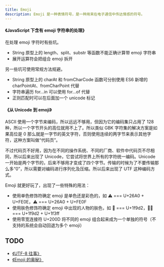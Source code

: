 ```yaml
---
title: Emoji
description: Emoji 是一种表情符号，是一种用来在电子通信中传达情感的符号。
---
```


#### <Link type='h5' to='https://mgear-file.oss-cn-shanghai.aliyuncs.com/JavaScript%E4%B8%8B%E5%90%AB%E6%9C%89emoji%E5%AD%97%E7%AC%A6%E4%B8%B2%E7%9A%84%E5%A4%84%E7%90%86%20-%20%E6%8E%98%E9%87%91.html' source='https://juejin.cn/post/6941276804472635405' >《JavaScript 下含有 emoji 字符串的处理》</Link>

在处理 emoji 字符时有些坑。

* String 原型上的 length、split、substr 等函数不能正确计算带 emoji 字符串
* 展开运算符会把组合 emoji 拆开

另一些坑可使用常规方法规避。

* String 原型上的 charAt 和 fromCharCode 函数可分别使用 ES6 新增的 charPointAt、fromCharPoint 代替
* 字符串遍历 for...in 可以使用 for...of 代替
* 正则匹配时可以在后面加一个 unicode 标记

#### <Link type='h5' to='https://mgear-file.oss-cn-shanghai.aliyuncs.com/%E4%BB%8EUnicode%E5%88%B0emoji%20-%20%E7%9F%A5%E4%B9%8E.html' source='https://zhuanlan.zhihu.com/p/41203455' >《从 Unicode 到 emoji》</Link>

ASCII 使用一个字节来编码，所以远远不够用，但因为它的编码集只占用了 128 种，所以一个字节开头的高位就用不上了。所以类似 GBK 字符集的解决方案是如果高位是 0 那么就是一字节的英文字符，否则使用连续的两字节来表示其他字符，这种方案叫做“代码页”。

不过代码页不好用，因为在不同的操作系统、不同的厂商、软件中代码页不尽相同，所以后来出现了 Unicode，它尝试将世界上所有的字符统一编码。Unicode 一开始是两个字节的，后来不够用才变成了四个字节。传输的时候为了不要传输那么多“0”，所以需要对编码进行序列化及压缩。所以后来出现了 UTF 这种编码方式。

Emoji 就更好玩了，出现了一些特殊的用法：

* 使用单色修饰符确定 emoji 是单色还是彩色的，如 ⚠︎ === U+26A0 + U+FE0E，⚠️ === U+26A0 + U+FE0F
* 使用肤色修饰符确定 emoji 中出现的人物的肤色，如 🧒 === U+1f9d2，🧒🏿 === U+1f9d2 + U+1f3ff
* 使用零宽连接符 U+200D 将不同的 emoji 组合起来成为一个单独的符号（不支持的系统会自动回退为多个 emoji）

## TODO

* [《UTF-8 往事》](https://taoshu.in/utf-8.html)
* [《Emoji 的奥秘》](https://taoshu.in/emoji.html)
